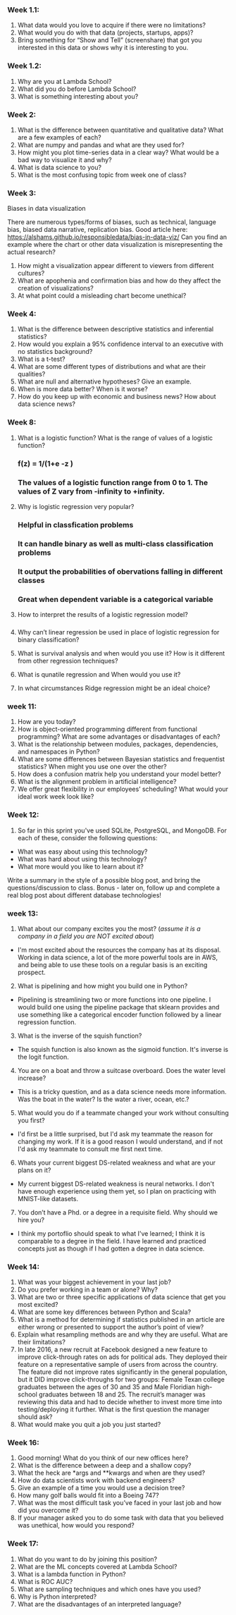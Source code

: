 ### Week 1.1: 

1. What data would you love to acquire if there were no limitations?
2. What would you do with that data (projects, startups, apps)?
3. Bring something for “Show and Tell” (screenshare) that got you interested in this data or shows why it is interesting to you.

### Week 1.2:

1. Why are you at Lambda School?
2. What did you do before Lambda School?
3. What is something interesting about you?

### Week 2:

1. What is the difference between quantitative and qualitative data? What are a few examples of each?
2. What are numpy and pandas and what are they used for?
3. How might you plot time-series data in a clear way? What would be a bad way to visualize it and why?
4. What is data science to you?
5. What is the most confusing topic from week one of class?

### Week 3:
Biases in data visualization

There are numerous types/forms of biases, such as technical, language bias, biased data narrative, replication bias. Good article here: https://alshams.github.io/responsibledata/bias-in-data-viz/
Can you find an example where the chart or other data visualization is misrepresenting the actual research? 
1. How might a visualization appear different to viewers from different cultures?
2. What are apophenia and confirmation bias and how do they affect the creation of visualizations?
3. At what point could a misleading chart become unethical?

### Week 4:
1. What is the difference between descriptive statistics
  and inferential statistics?
2. How would you explain a 95% confidence interval
  to an executive with no statistics background?
3. What is a t-test?
4. What are some different types of distributions
  and what are their qualities?
5. What are null and alternative hypotheses?
  Give an example.
6. When is more data better? When is it worse?
7. How do you keep up with economic and
  business news? How about data science news?
  
### Week 8:
1. What is a logistic function? What is the range of values of a logistic function?
    ### f(z) = 1/(1+e -z )
    ### The values of a logistic function range from 0 to 1. The values of Z vary from -infinity to +infinity.
    
2. Why is logistic regression very popular?
    ### Helpful in classfication problems
    ### It can handle binary as well as multi-class classification problems
    ### It output the probabilities of obervations falling in different classes
    ### Great when dependent variable is a categorical variable

3. How to interpret the results of a logistic regression model?
    ### 
4. Why can’t linear regression be used in place of logistic regression for binary classification?
5. What is survival analysis and when would you use it? How is it different from other regression techniques?
6. What is qunatile regression and When would you use it?
7. In what circumstances Ridge regression might be an ideal choice? 

  
### week 11:
1. How are you today?
2. How is object-oriented programming different from functional programming? What are some advantages or disadvantages of each?
3. What is the relationship between modules, packages, dependencies, and namespaces in Python?
4.  What are some differences between Bayesian statistics and frequentist statistics? When might you use one over the other?
5.  How does a confusion matrix help you understand your model better?
6.  What is the alignment problem in artificial intelligence?
7.  We offer great flexibility in our employees’ scheduling? What would your ideal work week look like?

### Week 12:
1. So far in this sprint you've used SQLite, PostgreSQL, and MongoDB. For each of these, consider the following questions:

- What was easy about using this technology?
- What was hard about using this technology?
- What more would you like to learn about it?

Write a summary in the style of a possible blog post, and bring the
questions/discussion to class. Bonus - later on, follow up and complete a real
blog post about different database technologies!

### week 13:

1. What about our company excites you the most? (_assume it is a company in a field you are *NOT* excited about_)
-  I'm most excited about the resources the company has at its disposal. Working in data science, a lot of the more powerful 
   tools are in AWS, and being able to use these tools on a regular basis is an exciting prospect.
2. What is pipelining and how might you build one in Python?
-  Pipelining is streamlining two or more functions into one pipeline. I would build one using the pipeline package
   that sklearn provides and use something like a categorical encoder function followed by a linear regression function.
3. What is the inverse of the squish function?
-  The squish function is also known as the sigmoid function. It's inverse is the logit function.
4. You are on a boat and throw a suitcase overboard. Does the water level increase?
-  This is a tricky question, and as a data science needs more information. Was the boat in the water? Is the water a river,
   ocean, etc.?
5. What would you do if a teammate changed your work without consulting you first?
-  I'd first be a little surprised, but I'd ask my teammate the reason for changing my work. If it is a good reason I would
   understand, and if not I'd ask my teammate to consult me first next time.
6. Whats your current biggest DS-related weakness and what are your plans on it?
-  My current biggest DS-related weakness is neural networks. I don't have enough experience using them yet, so I plan on
   practicing with MNIST-like datasets.
7. You don’t have a Phd. or a degree in a requisite field.  Why should we hire you?
-  I think my portoflio should speak to what I've learned; I think it is comparable to a degree in the field. I have learned      and practiced concepts just as though if I had gotten a degree in data science.

### Week 14:

1. What was your biggest achievement in your last job?
2. Do you prefer working in a team or alone? Why?
3. What are two or three specific applications of data science that get you most excited?
4. What are some key differences between Python and Scala?
5. What is a method for determining if statistics published in an article are either wrong or presented to support the author’s point of view?
6. Explain what resampling methods are and why they are useful. What are their limitations?
7. In late 2016, a new recruit at Facebook designed a new feature to improve click-through rates on ads for political ads. They deployed their feature on a representative sample of users from across the country. The feature did not improve rates significantly in the general population, but it DID improve click-throughs for two groups: Female Texan college graduates between the ages of 30 and 35 and Male Floridian high-school graduates between 18 and 25.  The recruit’s manager was reviewing this data and had to decide whether to invest more time into testing/deploying it further.  What is the first question the manager should ask?
8. What would make you quit a job you just started?

### Week 16:

1. Good morning! What do you think of our new offices here?
2. What is the difference between a deep and a shallow copy?
3. What the heck are *args and **kwargs and when are they used?
4. How do data scientists work with backend engineers?
5. Give an example of a time you would use a decision tree?
6. How many golf balls would fit into a Boeing 747?
7. What was the most difficult task you’ve faced in your last job and how did you overcome it?
8. If your manager asked you to do some task with data that you believed was unethical, how would you respond?

### Week 17:
1. What do you want to do by joining this position?
2. What are the ML concepts covered at Lambda School?
3. What is a lambda function in Python?
4. What is ROC AUC?
5. What are sampling techniques and which ones have you used?
6. Why is Python interpreted?
7. What are the disadvantages of an interpreted language?
